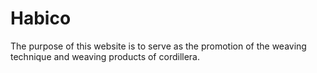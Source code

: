 # Habico
The purpose of this website is to serve as the promotion of the weaving technique and weaving products of cordillera.

